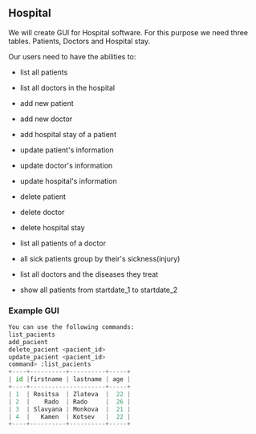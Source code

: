 ## Hospital

We will create GUI for Hospital software.
For this purpose we need three tables.
Patients, Doctors and Hospital stay.

Our users need to have the abilities to:

- list all patients
- list all doctors in the hospital

- add new patient
- add new doctor
- add hospital stay of a patient

- update patient's information
- update doctor's information
- update hospital's information

- delete patient
- delete doctor
- delete hospital stay

- list all patients of a doctor
- all sick patients group by their's sickness(injury)
- list all doctors and the diseases they treat

- show all patients from startdate_1 to startdate_2

### Example GUI

```python
You can use the following commands:
list_pacients
add_pacient
delete_pacient <pacient_id>
update_pacient <pacient_id>
command> :list_pacients
+----+----------+----------+-----+
| id |firstname | lastname | age |
+----+---------------------+-----+
| 1  | Rositsa  | Zlateva  |  22 |
| 2  |    Rado  | Rado     |  26 |
| 3  | Slavyana | Monkova  |  21 |
| 4  |   Kamen  | Kotsev   |  22 |
+----+----------+----------+-----+

```
